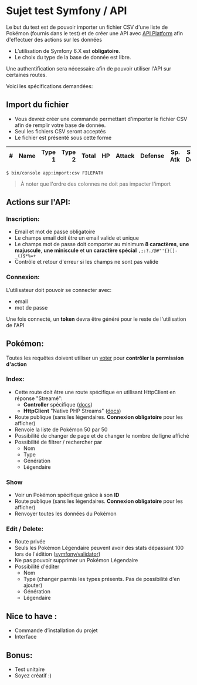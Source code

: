 # Sujet test Symfony / API

Le but du test est de pouvoir importer un fichier CSV d'une liste de Pokémon (fournis dans le test) et de créer une API avec [API Platform](https://api-platform.com/) afin d'effectuer des actions sur les données
* L’utilisation de Symfony 6.X est **obligatoire**.
* Le choix du type de la base de donnée est libre.

Une authentification sera nécessaire afin de pouvoir utiliser l'API sur certaines routes.

Voici les spécifications demandées:
## Import du fichier
- Vous devrez créer une commande permettant d'importer le fichier CSV afin de remplir votre base de donnée.
- Seul les fichiers CSV seront acceptés
- Le fichier est présenté sous cette forme

| #   | Name | Type 1 | Type 2 | Total |  HP | Attack | Defense | Sp. Atk | Sp. Def | Speed | Generation | Legendary |
| ---:|-----:| ------:| ------:| -----:| ---:| ------:| -------:| -------:| -------:| -----:| ----------:| ---------:|

``$ bin/console app:import:csv FILEPATH``

> À noter que l'ordre des colonnes ne doit pas impacter l'import

## Actions sur l'API:
### Inscription:

- Email et mot de passe obligatoire
- Le champs email doit être un email valide et unique
- Le champs mot de passe doit comporter au minimum **8 caractères**, **une majuscule**, **une miniscule** et **un caractère spécial** ``,;:?./@#"'{}[]-_()$*%=+``
- Contrôle et retour d'erreur si les champs ne sont pas valide

### Connexion:
L’utilisateur doit pouvoir se connecter avec:
- email
- mot de passe

Une fois connecté, un **token** devra être généré pour le reste de l'utilisation de l'API

## Pokémon:
Toutes les requêtes doivent utiliser un [voter](https://symfony.com/doc/current/security/voters.html) pour **contrôler la permission d'action**

### Index:
- Cette route doit être une route spécifique en utilisant HttpClient en réponse "Streamé":
  - **Controller** spécifique ([docs](https://api-platform.com/docs/core/controllers/))
  - **HttpClient** "Native PHP Streams" ([docs](https://symfony.com/doc/current/http_client.html#native-php-streams))
- Route publique (sans les légendaires. **Connexion obligatoire** pour les afficher)
- Renvoie la liste de Pokémon 50 par 50
- Possibilité de changer de page et de changer le nombre de ligne affiché
- Possibilité de filtrer / rechercher par
  - Nom
  - Type
  - Génération
  - Légendaire

### Show
- Voir un Pokémon spécifique grâce à son **ID**
- Route publique (sans les légendaires. **Connexion obligatoire** pour les afficher)
- Renvoyer toutes les données du Pokémon
  
### Edit / Delete:
- Route privée
- Seuls les Pokémon Légendaire peuvent avoir des stats dépassant 100 lors de l'édition ([symfony/validator](https://symfony.com/doc/current/validation.html))
- Ne pas pouvoir supprimer un Pokémon Légendaire
- Possibilité d'éditer
    - Nom
    - Type (changer parmis les types présents. Pas de possibilité d'en ajouter)
    - Génération
    - Légendaire

## Nice to have :

* Commande d’installation du projet
* Interface

## Bonus:

* Test unitaire
* Soyez créatif :)
